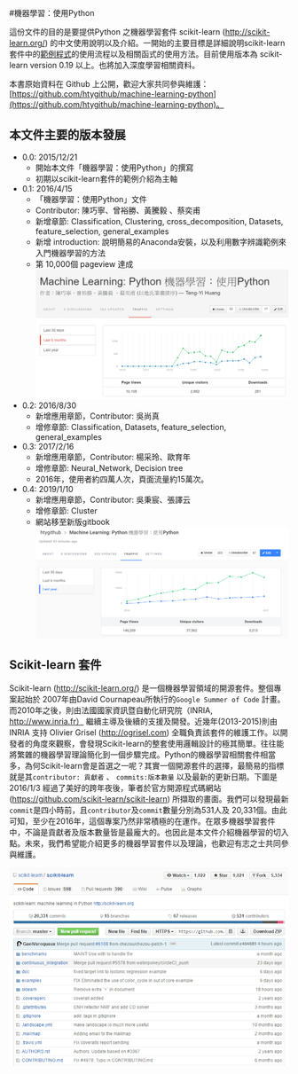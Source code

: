 #機器學習：使用Python

這份文件的目的是要提供Python 之機器學習套件 scikit-learn (http://scikit-learn.org/) 的中文使用說明以及介紹。一開始的主要目標是詳細說明scikit-learn套件中的[範例程式](http://scikit-learn.org/stable/auto_examples/index.html )的使用流程以及相關函式的使用方法。目前使用版本為 scikit-learn version 0.19 以上。也將加入深度學習相關資料。


本書原始資料在 Github 上公開，歡迎大家共同參與維護： [https://github.com/htygithub/machine-learning-python](https://github.com/htygithub/machine-learning-python)。

## 本文件主要的版本發展
* 0.0: 2015/12/21
    * 開始本文件「機器學習：使用Python」的撰寫
    * 初期以scikit-learn套件的範例介紹為主軸
* 0.1: 2016/4/15
    * 「機器學習：使用Python」文件
    *  Contributor: 陳巧寧、曾裕勝、黃騰毅 、蔡奕甫
    *  新增章節: Classification, Clustering, cross_decomposition, Datasets, feature_selection, general_examples
    *  新增 introduction: 說明簡易的Anaconda安裝，以及利用數字辨識範例來入門機器學習的方法
    *  第 10,000個 pageview 達成
![](images/pg10000.PNG)
* 0.2: 2016/8/30
    *  新增應用章節，Contributor: 吳尚真
    *  增修章節: Classification, Datasets, feature_selection, general_examples
* 0.3: 2017/2/16
    *  新增應用章節，Contributor: 楊采玲、歐育年
    *  增修章節: Neural_Network, Decision tree
    *  2016年，使用者約四萬人次，頁面流量約15萬次。
* 0.4: 2019/1/10
    *  新增應用章節，Contributor: 吳秉宸、張譯云
    *  增修章節: Cluster
    *  網站移至新版gitbook
![](images/2016year.PNG)
##  Scikit-learn 套件

Scikit-learn (http://scikit-learn.org/) 是一個機器學習領域的開源套件。整個專案起始於 2007年由David Cournapeau所執行的`Google Summer of Code` 計畫。而2010年之後，則由法國國家資訊暨自動化研究院（INRIA, http://www.inria.fr） 繼續主導及後續的支援及開發。近幾年(2013-2015)則由 INRIA 支持 Olivier Grisel (http://ogrisel.com) 全職負責該套件的維護工作。以開發者的角度來觀察，會發現Scikit-learn的整套使用邏輯設計的極其簡單。往往能將繁雜的機器學習理論簡化到一個步驟完成。Python的機器學習相關套件相當多，為何Scikit-learn會是首選之一呢？其實一個開源套件的選擇，最簡易的指標就是其`contributor: 貢獻者` 、 `commits:版本數量` 以及最新的更新日期。下圖是2016/1/3 經過了美好的跨年夜後，筆者於官方開源程式碼網站(https://github.com/scikit-learn/scikit-learn) 所擷取的畫面。我們可以發現最新`commit`是四小時前，且`contributor`及`commit`數量分別為531人及 20,331個。由此可知，至少在2016年，這個專案乃然非常積極的在運作。在眾多機器學習套件中，不論是貢獻者及版本數量皆是最龐大的。也因此是本文件介紹機器學習的切入點。未來，我們希望能介紹更多的機器學習套件以及理論，也歡迎有志之士共同參與維護。

![](images/sklearn_intro.PNG)
